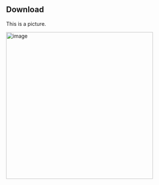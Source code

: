## Download
This is a picture.

<img src="https://brettennis.github.io/mac_step1.png" alt="image" width="400"/>
